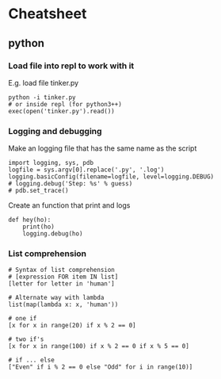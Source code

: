 # Cheatsheet

## python
### Load file into repl to work with it
E.g. load file tinker.py

    python -i tinker.py
    # or inside repl (for python3++)
    exec(open('tinker.py').read())

### Logging and debugging
Make an logging file that has the same name as the script

    import logging, sys, pdb
    logfile = sys.argv[0].replace('.py', '.log')
    logging.basicConfig(filename=logfile, level=logging.DEBUG)
    # logging.debug('Step: %s' % guess)
    # pdb.set_trace()


Create an function that print and logs

    def hey(ho):
        print(ho)
        logging.debug(ho)


### List comprehension

    # Syntax of list comprehension
    # [expression FOR item IN list]
    [letter for letter in 'human']

    # Alternate way with lambda
    list(map(lambda x: x, 'human'))

    # one if
    [x for x in range(20) if x % 2 == 0]

    # two if's
    [x for x in range(100) if x % 2 == 0 if x % 5 == 0]

    # if ... else
    ["Even" if i % 2 == 0 else "Odd" for i in range(10)]
